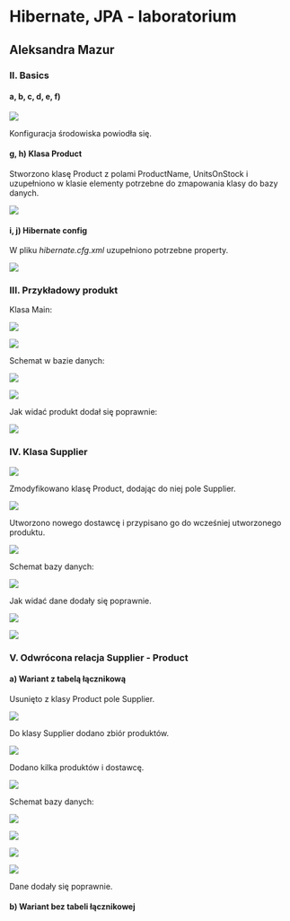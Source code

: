 # Hibernate, JPA - laboratorium
## Aleksandra Mazur

### II. Basics
#### a, b, c, d, e, f)

![](res/2020-04-28-09-16-33.png)

Konfiguracja środowiska powiodła się.

#### g, h) Klasa Product
Stworzono klasę Product z polami ProductName, UnitsOnStock i uzupełniono w klasie elementy potrzebne do zmapowania klasy do bazy danych.

![](res/2020-04-28-09-09-51.png)

#### i, j) Hibernate config
W pliku *hibernate.cfg.xml* uzupełniono potrzebne property.

![](res/2020-04-28-09-10-34.png)

### III. Przykładowy produkt

Klasa Main:

![](res/2020-04-28-09-11-26.png)

![](res/2020-04-28-09-12-11.png)

Schemat w bazie danych:

![](res/2020-04-28-09-13-28.png)

![](res/2020-04-28-09-14-14.png)
 
 Jak widać produkt dodał się poprawnie:

![](res/2020-04-28-09-15-23.png)

### IV. Klasa Supplier

![](res/2020-04-28-10-08-18.png)

Zmodyfikowano klasę Product, dodając do niej pole Supplier.

![](res/2020-04-28-10-08-39.png)

Utworzono nowego dostawcę i przypisano go do wcześniej utworzonego produktu.

![](res/2020-04-28-10-09-29.png)

Schemat bazy danych:

![](res/2020-04-28-10-13-59.png)

Jak widać dane dodały się poprawnie.

![](res/2020-04-28-10-10-52.png)

![](res/2020-04-28-10-11-29.png)

### V. Odwrócona relacja Supplier - Product

#### a) Wariant z tabelą łącznikową

Usunięto z klasy Product pole Supplier.

![](res/2020-04-28-10-35-00.png)

Do klasy Supplier dodano zbiór produktów.

![](res/2020-04-28-10-35-41.png)

Dodano kilka produktów i dostawcę.

![](res/2020-04-28-10-37-00.png)

Schemat bazy danych:

![](res/2020-04-28-10-39-43.png)

![](res/2020-04-28-10-40-48.png)

![](res/2020-04-28-10-41-09.png)

![](res/2020-04-28-10-41-42.png)

Dane dodały się poprawnie.

#### b) Wariant bez tabeli łącznikowej